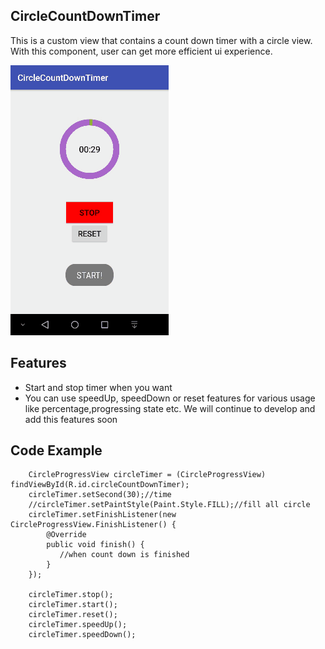 ## CircleCountDownTimer

This is a custom view that contains a count down timer with a circle view. With this component, 
user can get more efficient ui experience.

![ColorHub Screenshots](/img/videotogif_2016.12.14_19.05.04.gif) 

## Features

  * Start and stop timer when you want
  * You can use speedUp, speedDown or reset features for various usage like percentage,progressing state etc. 
    We will continue to develop and add this features soon

## Code Example

        CircleProgressView circleTimer = (CircleProgressView) findViewById(R.id.circleCountDownTimer);
        circleTimer.setSecond(30);//time
        //circleTimer.setPaintStyle(Paint.Style.FILL);//fill all circle
        circleTimer.setFinishListener(new CircleProgressView.FinishListener() {
            @Override
            public void finish() {
               //when count down is finished
            }
        });
        
        circleTimer.stop();
        circleTimer.start();
        circleTimer.reset();
        circleTimer.speedUp();
        circleTimer.speedDown();

 
